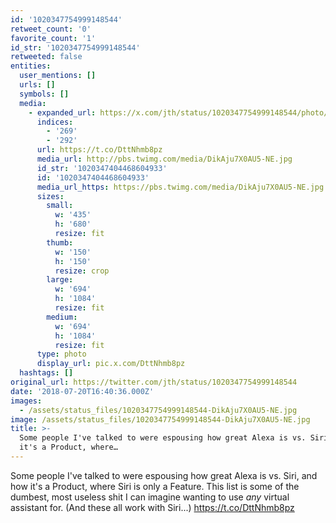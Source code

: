 ```yaml
---
id: '1020347754999148544'
retweet_count: '0'
favorite_count: '1'
id_str: '1020347754999148544'
retweeted: false
entities:
  user_mentions: []
  urls: []
  symbols: []
  media:
    - expanded_url: https://x.com/jth/status/1020347754999148544/photo/1
      indices:
        - '269'
        - '292'
      url: https://t.co/DttNhmb8pz
      media_url: http://pbs.twimg.com/media/DikAju7X0AU5-NE.jpg
      id_str: '1020347404468604933'
      id: '1020347404468604933'
      media_url_https: https://pbs.twimg.com/media/DikAju7X0AU5-NE.jpg
      sizes:
        small:
          w: '435'
          h: '680'
          resize: fit
        thumb:
          w: '150'
          h: '150'
          resize: crop
        large:
          w: '694'
          h: '1084'
          resize: fit
        medium:
          w: '694'
          h: '1084'
          resize: fit
      type: photo
      display_url: pic.x.com/DttNhmb8pz
  hashtags: []
original_url: https://twitter.com/jth/status/1020347754999148544
date: '2018-07-20T16:40:36.000Z'
images:
  - /assets/status_files/1020347754999148544-DikAju7X0AU5-NE.jpg
image: /assets/status_files/1020347754999148544-DikAju7X0AU5-NE.jpg
title: >-
  Some people I've talked to were espousing how great Alexa is vs. Siri, and how
  it's a Product, where…
---
```


Some people I've talked to were espousing how great Alexa is vs. Siri, and how it's a Product, where Siri is only a Feature. This list is some of the dumbest, most useless shit I can imagine wanting to use *any* virtual assistant for. (And these all work with Siri...) https://t.co/DttNhmb8pz